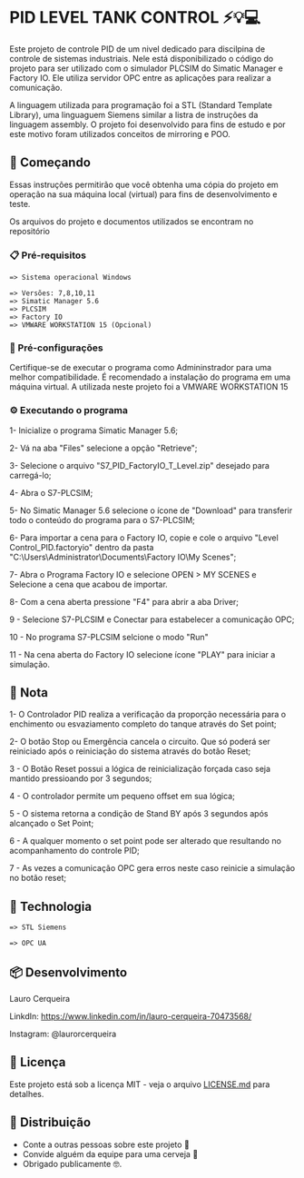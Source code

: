 # PID LEVEL TANK CONTROL ⚡️💡💻

Este projeto de controle PID de um nivel dedicado para discilpina de controle de sistemas industriais. Nele está disponibilizado o código do projeto para ser utilizado com o simulador PLCSIM do Simatic Manager e Factory IO. Ele utiliza servidor OPC entre as aplicações para realizar a comunicação. 

A linguagem utilizada para programação foi a STL (Standard Template Library), uma linguaguem Siemens similar a listra de instruções da linguagem assembly. O projeto foi desenvolvido para fins de estudo e por este motivo foram utilizados conceitos de mirroring e POO. 

## 🚀 Começando

Essas instruções permitirão que você obtenha uma cópia do projeto em operação na sua máquina local (virtual) para fins de desenvolvimento e teste.

Os arquivos do projeto e documentos utilizados se encontram no repositório

### 📋 Pré-requisitos

```
=> Sistema operacional Windows

=> Versões: 7,8,10,11
=> Simatic Manager 5.6
=> PLCSIM 
=> Factory IO
=> VMWARE WORKSTATION 15 (Opcional)

```

### 🔧 Pré-configurações

Certifique-se de executar o programa como Admininstrador para uma melhor compatibilidade. É recomendado a instalação do programa em uma máquina virtual. A utilizada neste projeto foi a VMWARE WORKSTATION 15

### ⚙️ Executando o programa

1- Inicialize o programa Simatic Manager 5.6;

2- Vá na aba "Files" selecione a opção "Retrieve";

3- Selecione o arquivo "S7_PID_FactoryIO_T_Level.zip" desejado para carregá-lo;

4- Abra o S7-PLCSIM;

5- No Simatic Manager 5.6 selecione o ícone de "Download" para transferir todo o conteúdo do programa para o S7-PLCSIM;

6- Para importar a cena para o Factory IO, copie e cole o arquivo "Level Control_PID.factoryio" dentro da pasta "C:\Users\Administrator\Documents\Factory IO\My Scenes";

7- Abra o Programa Factory IO e selecione OPEN > MY SCENES e Selecione a cena que acabou de importar.

8- Com a cena aberta pressione "F4" para abrir a aba Driver; 

9 - Selecione S7-PLCSIM e Conectar para estabelecer a comunicação OPC; 

10 - No programa S7-PLCSIM selcione o modo "Run" 

11 - Na cena aberta do Factory IO selecione ícone "PLAY" para iniciar a simulação. 

## 📝 Nota

1- O Controlador PID realiza a verificação da proporção necessária para o enchimento ou esvaziamento completo do tanque através do Set point; 

2- O botão Stop ou Emergência cancela o circuito. Que só poderá ser reiniciado após o reiniciação do sistema através do botão Reset; 

3 - O Botão Reset possui a lógica de reinicialização forçada caso seja mantido pressioando por 3 segundos;

4 - O controlador permite um pequeno offset em sua lógica;

5 - O sistema retorna a condição de Stand BY após 3 segundos após alcançado o Set Point; 

6 - A qualquer momento o set point pode ser alterado que resultando no acompanhamento do controle PID;

7 - As vezes a comunicação OPC gera erros neste caso reinicie a simulação no botão reset;

## 🦾 Technologia
```
=> STL Siemens 

=> OPC UA

```

## 📦 Desenvolvimento

Lauro Cerqueira

LinkdIn: https://www.linkedin.com/in/lauro-cerqueira-70473568/

Instagram: @laurorcerqueira

## 📄 Licença

Este projeto está sob a licença MIT - veja o arquivo [LICENSE.md](https://github.com/usuario/projeto/licenca) para detalhes.

## 🎁 Distribuição

* Conte a outras pessoas sobre este projeto 📢
* Convide alguém da equipe para uma cerveja 🍺 
* Obrigado publicamente 🤓.


